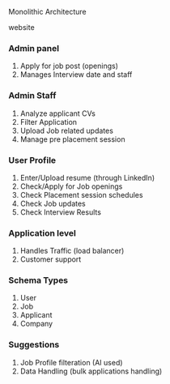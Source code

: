 Monolithic Architecture

website  
### Admin panel 
1. Apply for job post (openings)
2. Manages Interview date and staff

### Admin Staff
1. Analyze applicant CVs
2. Filter Application
3. Upload Job related updates
4. Manage pre placement session

### User Profile
1. Enter/Upload resume (through LinkedIn)
2. Check/Apply for Job openings
3. Check Placement session schedules
4. Check Job updates
5. Check Interview Results

### Application level 
1. Handles Traffic (load balancer)
2. Customer support

### Schema Types
1. User
2. Job
3. Applicant
4. Company

### Suggestions
1. Job Profile filteration (AI used)
2. Data Handling (bulk applications handling)